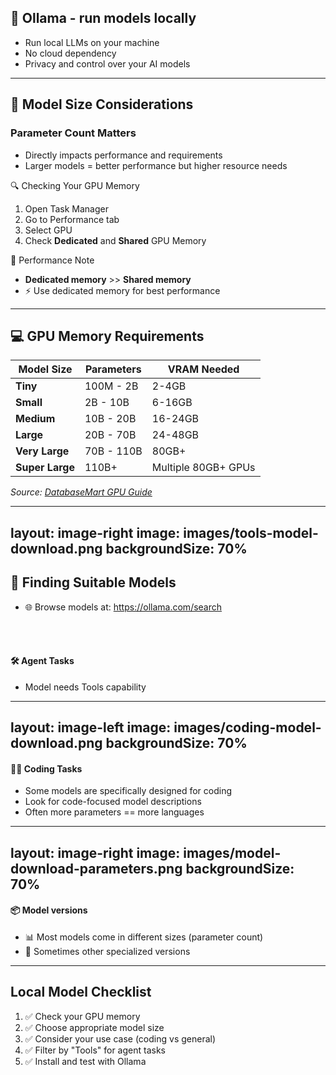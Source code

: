 

## 🦙 Ollama - run models locally
- Run local LLMs on your machine
- No cloud dependency
- Privacy and control over your AI models

---

## 📏 Model Size Considerations

### Parameter Count Matters

- Directly impacts performance and requirements
- Larger models = better performance but higher resource needs

🔍 Checking Your GPU Memory

1. Open Task Manager
2. Go to Performance tab
3. Select GPU
4. Check **Dedicated** and **Shared** GPU Memory

💫 Performance Note
- **Dedicated memory** >> **Shared memory**
- ⚡ Use dedicated memory for best performance

---

## 💻 GPU Memory Requirements

| Model Size | Parameters | VRAM Needed |
|------------|------------|-------------|
| **Tiny** | 100M - 2B | 2-4GB |
| **Small** | 2B - 10B | 6-16GB |
| **Medium** | 10B - 20B | 16-24GB |
| **Large** | 20B - 70B | 24-48GB |
| **Very Large** | 70B - 110B | 80GB+ |
| **Super Large** | 110B+ | Multiple 80GB+ GPUs |

*Source: [DatabaseMart GPU Guide](https://www.databasemart.com/blog/choosing-the-right-gpu-for-popluar-llms-on-ollama)*


---
layout: image-right
image: images/tools-model-download.png
backgroundSize: 70%
---

## 🔎 Finding Suitable Models

- 🌐 Browse models at: https://ollama.com/search

<br></br>
#### 🛠 Agent Tasks
- Model needs Tools capability

---
layout: image-left
image: images/coding-model-download.png
backgroundSize: 70%
---

#### 👨‍💻 Coding Tasks
- Some models are specifically designed for coding
- Look for code-focused model descriptions
- Often more parameters == more languages

---
layout: image-right
image: images/model-download-parameters.png
backgroundSize: 70%
---

#### 📦 Model versions
- 📊 Most models come in different sizes (parameter count)
- 🔧 Sometimes other specialized versions

---

## Local Model Checklist

1. ✅ Check your GPU memory
2. ✅ Choose appropriate model size
3. ✅ Consider your use case (coding vs general)
4. ✅ Filter by "Tools" for agent tasks
5. ✅ Install and test with Ollama